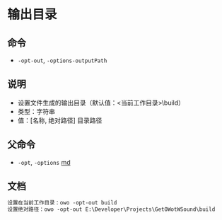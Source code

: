 # 输出目录

## 命令
- `-opt-out`, `-options-outputPath`

## 说明
- 设置文件生成的输出目录（默认值：<当前工作目录>\build）
- 类型：字符串
- 值：[名称, 绝对路径] 目录路径

## 父命令
- `-opt`, `-options` [md](options.md)

## 文档
```txt
设置在当前工作目录：owo -opt-out build
设置绝对路径：owo -opt-out E:\Developer\Projects\GetOWotWSound\build
```